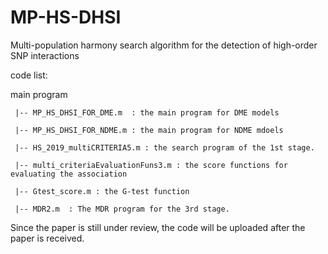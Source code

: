 
# MP-HS-DHSI
Multi-population harmony search algorithm for the detection of high-order SNP interactions


code list:

  main program
  
     |-- MP_HS_DHSI_FOR_DME.m  : the main program for DME models 
   
     |-- MP_HS_DHSI_FOR_NDME.m : the main program for NDME mdoels
   
     |-- HS_2019_multiCRITERIA5.m : the search program of the 1st stage.
   
     |-- multi_criteriaEvaluationFuns3.m : the score functions for evaluating the association
   
     |-- Gtest_score.m : the G-test function 
   
     |-- MDR2.m  : The MDR program for the 3rd stage.


Since the paper is still under review, the code will be uploaded after the paper is received.
